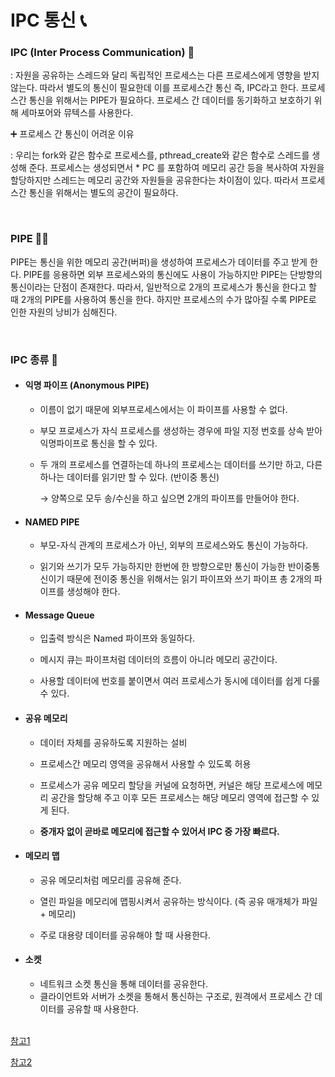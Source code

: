 # IPC 통신 📞

### IPC (Inter Process Communication) 👋

: 자원을 공유하는 스레드와 달리 독립적인 프로세스는 다른 프로세스에게 영향을 받지 않는다. 따라서 별도의 통신이 필요한데 이를 프로세스간 통신 즉, IPC라고 한다. 프로세스간 통신을 위해서는 PIPE가 필요하다. 프로세스 간 데이터를 동기화하고 보호하기 위해 세마포어와 뮤텍스를 사용한다.

➕ 프로세스 간 통신이 어려운 이유

: 우리는 fork와 같은 함수로 프로세스를, pthread_create와 같은 함수로 스레드를 생성해 준다.  프로세스는 생성되면서 * PC 를 포함하여 메모리 공간 등을 복사하여 자원을 할당하지만 스레드는 메모리 공간와 자원들을 공유한다는 차이점이 있다. 따라서 프로세스간 통신을 위해서는 별도의 공간이 필요하다.

<br>

### PIPE 👩‍🚀

PIPE는 통신을 위한 메모리 공간(버퍼)을 생성하여 프로세스가 데이터를 주고 받게 한다. PIPE를 응용하면 외부 프로세스와의 통신에도 사용이 가능하지만 PIPE는 단방향의 통신이라는 단점이 존재한다. 따라서, 일반적으로 2개의 프로세스가 통신을 한다고 할 때 2개의 PIPE를 사용하여 통신을 한다. 하지만 프로세스의 수가 많아질 수록 PIPE로 인한 자원의 낭비가 심해진다.

<br>

### IPC 종류 📢

- #### 익명 파이프 (Anonymous PIPE)

  - 이름이 없기 때문에 외부프로세스에서는 이 파이프를 사용할 수 없다.

  - 부모 프로세스가 자식 프로세스를 생성하는 경우에 파일 지정 번호를 상속 받아 익명파이프로 통신을 할 수 있다.  

  - 두 개의 프로세스를 연결하는데 하나의 프로세스는 데이터를 쓰기만 하고, 다른 하나는 데이터를 읽기만 할 수 있다. (반이중 통신)

    → 양쪽으로 모두 송/수신을 하고 싶으면 2개의 파이프를 만들어야 한다.

    

- #### NAMED PIPE

  - 부모-자식 관계의 프로세스가 아닌, 외부의 프로세스와도 통신이 가능하다.

  - 읽기와 쓰기가 모두 가능하지만 한번에 한 방향으로만 통신이 가능한 반이중통신이기 때문에 전이중 통신을 위해서는 읽기 파이프와 쓰기 파이프 총 2개의 파이프를 생성해야 한다.

    

- #### Message Queue

  - 입출력 방식은 Named 파이프와 동일하다.

  - 메시지 큐는 파이프처럼 데이터의 흐름이 아니라 메모리 공간이다.

  - 사용할 데이터에 번호를 붙이면서 여러 프로세스가 동시에 데이터를 쉽게 다룰 수 있다.

    

- #### 공유 메모리 

  - 데이터 자체를 공유하도록 지원하는 설비

  - 프로세스간 메모리 영역을 공유해서 사용할 수 있도록 허용

  - 프로세스가 공유 메모리 할당을 커널에 요청하면, 커널은 해당 프로세스에 메모리 공간을 할당해 주고 이후 모든 프로세스는 해당 메모리 영역에 접근할 수 있게 된다.

  - **중개자 없이 곧바로 메모리에 접근할 수 있어서 IPC 중 가장 빠르다.**

    

- #### 메모리 맵

  - 공유 메모리처럼 메모리를 공유해 준다.

  - 열린 파일을 메모리에 맵핑시켜서 공유하는 방식이다. (즉 공유 매개체가 파일 + 메모리)

  - 주로 대용량 데이터를 공유해야 할 때 사용한다.

    

- ####  소켓

  - 네트워크 소켓 통신을 통해 데이터를 공유한다.
  - 클라이언트와 서버가 소켓을 통해서 통신하는 구조로, 원격에서 프로세스 간 데이터를 공유할 때 사용한다.

  <br>

[참고1](https://gyoogle.dev/blog/computer-science/operation-system/IPC.html)

[참고2](https://mangkyu.tistory.com/9)